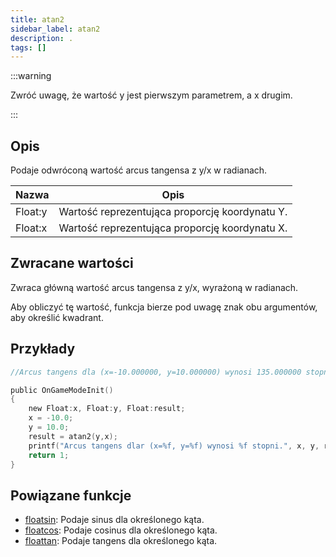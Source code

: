```yaml
---
title: atan2
sidebar_label: atan2
description: .
tags: []
---
```


<LowercaseNote />

:::warning

Zwróć uwagę, że wartość y jest pierwszym parametrem, a x drugim.

:::

## Opis

Podaje odwróconą wartość arcus tangensa z y/x w radianach.

| Nazwa   | Opis                                           |
| ------- | ---------------------------------------------- |
| Float:y | Wartość reprezentująca proporcję koordynatu Y. |
| Float:x | Wartość reprezentująca proporcję koordynatu X. |

## Zwracane wartości

Zwraca główną wartość arcus tangensa z y/x, wyrażoną w radianach.

Aby obliczyć tę wartość, funkcja bierze pod uwagę znak obu argumentów, aby określić kwadrant.

## Przykłady

```c
//Arcus tangens dla (x=-10.000000, y=10.000000) wynosi 135.000000 stopni.

public OnGameModeInit()
{
    new Float:x, Float:y, Float:result;
    x = -10.0;
    y = 10.0;
    result = atan2(y,x);
    printf("Arcus tangens dlar (x=%f, y=%f) wynosi %f stopni.", x, y, result);
    return 1;
}
```

## Powiązane funkcje

- [floatsin](floatsin.md): Podaje sinus dla określonego kąta.
- [floatcos](floatcos.md): Podaje cosinus dla określonego kąta.
- [floattan](floattan.md): Podaje tangens dla określonego kąta.
